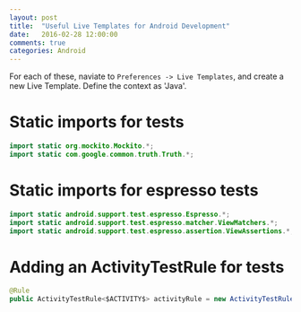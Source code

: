 ```yaml
---
layout: post
title:  "Useful Live Templates for Android Development"
date:   2016-02-28 12:00:00
comments: true
categories: Android
---
```


For each of these, naviate to `Preferences -> Live Templates`, and create a new Live Template. Define the context as 'Java'.

# Static imports for tests

```java
import static org.mockito.Mockito.*;
import static com.google.common.truth.Truth.*;
```

# Static imports for espresso tests

```java
import static android.support.test.espresso.Espresso.*;
import static android.support.test.espresso.matcher.ViewMatchers.*;
import static android.support.test.espresso.assertion.ViewAssertions.*;
```

# Adding an ActivityTestRule for tests

```java
@Rule
public ActivityTestRule<$ACTIVITY$> activityRule = new ActivityTestRule($ACTIVITY$.class);
```

